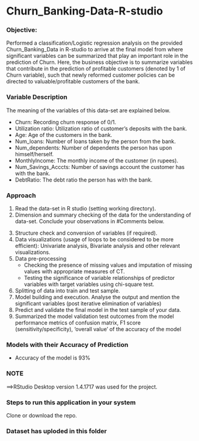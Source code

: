 # Churn_Banking-Data-R-studio

### Objective: 
Performed a classification/Logistic regression analysis on the provided Churn_Banking_Data in R-studio to arrive at the final model from where significant variables can be summarized that play an important role in the prediction of Churn. Here, the business objective is to summarize variables that contribute in the prediction of profitable customers (denoted by 1 of Churn variable), such that newly reformed customer policies can be directed to valuable/profitable customers of the bank. 

### Variable Description
The meaning of the variables of this data-set are explained below.
- Churn: Recording churn response of 0/1.
- Utilization ratio: Utilization ratio of customer’s deposits with the bank.
- Age: Age of the customers in the bank.
- Num_loans: Number of loans taken by the person from the bank.
- Num_dependents: Number of dependents the person has upon himself/herself.
- MonthlyIncome: The monthly income of the customer (in rupees).
- Num_Savings_Acccts: Number of savings account the customer has with the bank.
- DebtRatio: The debt ratio the person has with the bank.


### Approach
1. Read the data-set in R studio (setting working directory). 
2. Dimension and summary checking of the data for the understanding of data-set. Conclude your observations in #Comments below. 
3) Structure check and conversion of variables (if required). 
4) Data visualizations (usage of loops to be considered to be more efficient): Univariate analysis, Bivariate analysis and other relevant visualizations. 
5) Data pre-processing
    - Checking the presence of missing values and imputation of missing values with appropriate measures of CT.
    - Testing the significance of variable relationships of predictor variables with target variables using chi-square test.
7) Splitting of data into train and test sample. 
8) Model building and execution. Analyse the output and mention the significant variables (post iterative elimination of variables) 
9) Predict and validate the final model in the test sample of your data. 
10) Summarized the model validation test outcomes from the model performance metrics of confusion matrix, F1 score (sensitivity/specificity), ‘overall value’ of the accuracy of the model


### Models with their Accuracy of Prediction
- Accuracy of the model is 93%

### NOTE
==>RStudio Desktop version 1.4.1717 was used for the project.

### Steps to run this application in your system
Clone or download the repo.

### Dataset has uploded in this folder 

